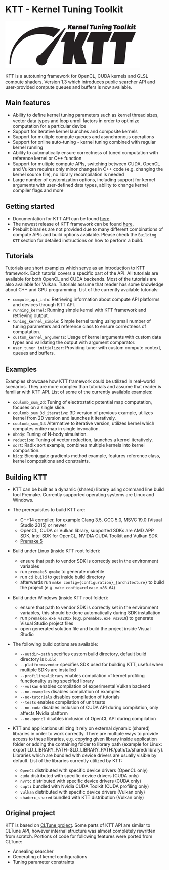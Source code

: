 KTT - Kernel Tuning Toolkit
===========================
<img src="https://github.com/Fillo7/KTT/blob/master/docs/resources/ktt_logo.png" width="425" height="150"/>

KTT is a autotuning framework for OpenCL, CUDA kernels and GLSL compute shaders. Version 1.3 which introduces public searcher
API and user-provided compute queues and buffers is now available.

Main features
-------------
* Ability to define kernel tuning parameters such as kernel thread sizes, vector data types and loop unroll factors
in order to optimize computation for a particular device
* Support for iterative kernel launches and composite kernels
* Support for multiple compute queues and asynchronous operations
* Support for online auto-tuning - kernel tuning combined with regular kernel running
* Ability to automatically ensure correctness of tuned computation with reference kernel or C++ function
* Support for multiple compute APIs, switching between CUDA, OpenCL and Vulkan requires only minor changes in C++ code
(e.g. changing the kernel source file), no library recompilation is needed
* Large number of customization options, including support for kernel arguments with user-defined data types,
ability to change kernel compiler flags and more

Getting started
---------------
* Documentation for KTT API can be found [here](https://hipercore.github.io/KTT/).
* The newest release of KTT framework can be found [here](https://github.com/HiPerCoRe/KTT/releases).
* Prebuilt binaries are not provided due to many different combinations of compute APIs and build options available.
Please check the `Building KTT` section for detailed instructions on how to perform a build.

Tutorials
---------
Tutorials are short examples which serve as an introduction to KTT framework. Each tutorial covers a specific part of
the API. All tutorials are available for both OpenCL and CUDA backends. Most of the tutorials are also available for
Vulkan. Tutorials assume that reader has some knowledge about C++ and GPU programming. List of the currently available
tutorials:

* `compute_api_info`: Retrieving information about compute API platforms and devices through KTT API.
* `running_kernel`: Running simple kernel with KTT framework and retrieving output.
* `tuning_kernel_simple`: Simple kernel tuning using small number of tuning parameters and reference class to ensure
correctness of computation.
* `custom_kernel_arguments`: Usage of kernel arguments with custom data types and validating the output with argument
comparator.
* `user_tuner_initializer`: Providing tuner with custom compute context, queues and buffers.

Examples
--------
Examples showcase how KTT framework could be utilized in real-world scenarios. They are more complex than tutorials and
assume that reader is familiar with KTT API. List of some of the currently available examples:

* `coulomb_sum_2d`: Tuning of electrostatic potential map computation, focuses on a single slice.
* `coulomb_sum_3d_iterative`: 3D version of previous example, utilizes kernel from 2D version and launches it iteratively.
* `coulomb_sum_3d`: Alternative to iterative version, utilizes kernel which computes entire map in single invocation.
* `nbody`: Tuning of N-body simulation.
* `reduction`: Tuning of vector reduction, launches a kernel iteratively.
* `sort`: Radix sort example, combines multiple kernels into kernel composition.
* `bicg`: Biconjugate gradients method example, features reference class, kernel compositions and constraints.

Building KTT
------------
* KTT can be built as a dynamic (shared) library using command line build tool Premake. Currently supported operating
systems are Linux and Windows.

* The prerequisites to build KTT are:
    - C++14 compiler, for example Clang 3.5, GCC 5.0, MSVC 19.0 (Visual Studio 2015) or newer
    - OpenCL, CUDA or Vulkan library, supported SDKs are AMD APP SDK, Intel SDK for OpenCL, NVIDIA CUDA Toolkit
      and Vulkan SDK
    - [Premake 5](https://premake.github.io/download.html)
    
* Build under Linux (inside KTT root folder):
    - ensure that path to vendor SDK is correctly set in the environment variables
    - run `premake5 gmake` to generate makefile
    - run `cd build` to get inside build directory
    - afterwards run `make config={configuration}_{architecture}` to build the project (e.g. `make config=release_x86_64`)
    
* Build under Windows (inside KTT root folder):
    - ensure that path to vendor SDK is correctly set in the environment variables, this should be done automatically
    during SDK installation
    - run `premake5.exe vs20xx` (e.g. `premake5.exe vs2019`) to generate Visual Studio project files
    - open generated solution file and build the project inside Visual Studio

* The following build options are available:
    - `--outdir=path` specifies custom build directory, default build directory is `build`
    - `--platform=vendor` specifies SDK used for building KTT, useful when multiple SDKs are installed
    - `--profiling=library` enables compilation of kernel profiling functionality using specified library
    - `--vulkan` enables compilation of experimental Vulkan backend
    - `--no-examples` disables compilation of examples
    - `--no-tutorials` disables compilation of tutorials
    - `--tests` enables compilation of unit tests
    - `--no-cuda` disables inclusion of CUDA API during compilation, only affects Nvidia platform
    - `--no-opencl` disables inclusion of OpenCL API during compilation

* KTT and applications utilizing it rely on external dynamic (shared) libraries in order to work correctly. There are
  multiple ways to provide access to these libraries, e.g. copying given library inside application folder or adding the
  containing folder to library path (example for Linux: export LD_LIBRARY_PATH=$LD_LIBRARY_PATH:/path/to/shared/library).
  Libraries which are bundled with device drivers are usually visible by default. List of the libraries currently utilized
  by KTT:
    - `OpenCL` distributed with specific device drivers (OpenCL only)
    - `cuda` distributed with specific device drivers (CUDA only)
    - `nvrtc` distributed with specific device drivers (CUDA only)
    - `cupti` bundled with Nvidia CUDA Toolkit (CUDA profiling only)
    - `vulkan` distributed with specific device drivers (Vulkan only)
    - `shaderc_shared` bundled with KTT distribution (Vulkan only)
    
Original project
----------------
KTT is based on [CLTune project](https://github.com/CNugteren/CLTune). Some parts of KTT API are similar to CLTune API,
however internal structure was almost completely rewritten from scratch. Portions of code for following features were ported
from CLTune:
* Annealing searcher
* Generating of kernel configurations
* Tuning parameter constraints
